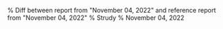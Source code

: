 % Diff between report from "November 04, 2022" and reference report from "November 04, 2022"
% Strudy
% November 04, 2022


